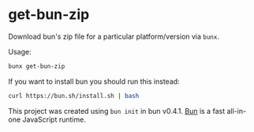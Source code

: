 # get-bun-zip

Download bun's zip file for a particular platform/version via `bunx`.

Usage:

```bash
bunx get-bun-zip
```

If you want to install bun you should run this instead:

```bash
curl https://bun.sh/install.sh | bash
```

This project was created using `bun init` in bun v0.4.1. [Bun](https://bun.sh) is a fast all-in-one JavaScript runtime.
